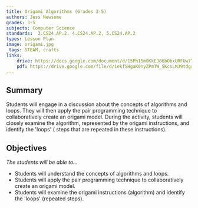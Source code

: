 ```yaml
---
title: Origami Algorithms (Grades 3-5)
authors: Jess Newsome
grades: 3-5
subjects: Computer Science
standards:  3.CS24.AP.2, 4.CS24.AP.2, 5.CS24.AP.2
types: Lesson Plan
image: origami.jpg
_tags: STEAM, crafts
links:
    drive: https://docs.google.com/document/d/15PhI5m0KkEJ86bObxURFUw7T5XecnfpZAqwm7EKP67o/edit?usp=drive_link
    pdf: https://drive.google.com/file/d/1ekfSHgaK0nyZPmTW_SKcsLMJ9tdgr-s0/view?usp=drive_link
---
```


## Summary

Students will engage in a discussion about the concepts of algorithms and loops. They will then apply the pair programming technique to collaboratively create an origami model. During the activity, students will closely examine the algorithm, represented by the origami instructions, and identify the 'loops' ( steps that are repeated in these instructions).

## Objectives

*The students will be able to...*

* Students will understand the concepts of algorithms and loops.
* Students will apply the pair programming technique to collaboratively create an origami model.
* Students will examine the origami instructions (algorithm) and identify the 'loops' (repeated steps).
